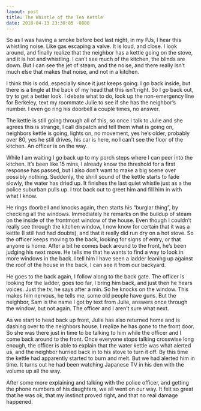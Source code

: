 ```yaml
---
layout: post
title: The Whistle of the Tea Kettle
date: 2018-04-13 23:30:05 -0800
---
```


So as I was having a smoke before bed last night, in my PJs, I hear this whistling noise. Like gas escaping a valve. It is loud, and close. I look around, and finally realize that the neighbor has a kettle going on the stove, and it is hot and whistling. I can’t see much of the kitchen, the blinds are down. But I can see the jet of steam, and the noise, and there really isn’t much else that makes that noise, and not in a kitchen.

I think this is odd, especially since it just keeps going. I go back inside, but there is a tingle at the back of my head that this isn’t right. So I go back out, try to get a better look. I debate what to do, look up the non-emergency line for Berkeley, text my roommate Julie to see if she has the neighbor’s number. I even go ring his doorbell a couple times, no answer.

The kettle is still going through all of this, so once I talk to Julie and she agrees this is strange, I call dispatch and tell them what is going on, neighbors kettle is going, lights on, no movement, yes he’s older, probably over 80, yes he still drives, his car is here, no I can’t see the floor of the kitchen. An officer is on the way.

While I am waiting I go back up to my porch steps where I can peer into the kitchen. It’s been like 15 mins, I already know the threshold for a first response has passed, but I also don’t want to make a big scene over possibly nothing. Suddenly, the shrill sound of the kettle starts to fade slowly, the water has dried up. It finishes the last quiet whistle just as a the police suburban pulls up. I trot back out to greet him and fill him in with what I know.

He rings doorbell and knocks again, then starts his “burglar thing”, by checking all the windows. Immediately he remarks on the buildup of steam on the inside of the frontmost window of the house. Even though I couldn’t really see through the kitchen window, I now know for certain that it was a kettle (I still had had doubts), and that it really did run dry on a hot stove. So the officer keeps moving to the back, looking for signs of entry, or that anyone is home. After a bit he comes back around to the front, he’s been judging his next move. He tells me that he wants to find a way to look in more windows in the back. I tell him I have seen a ladder leaning up against the roof of the house in the back, I can see it from our backyard.

He goes to the back again, I follow along to the back gate. The officer is looking for the ladder, goes too far, I bring him back, and just then he hears voices. Just the tv, he says after a min. So he knocks on the window. This makes him nervous, he tells me, some old people have guns. But the neighbor, Sam is the name I got by text from Julie, answers once through the window, but not again. The officer and I aren’t sure what next.

As we start to head back up front, Julie has also returned home and is dashing over to the neighbors house. I realize he has gone to the front door. So she was there just in time to be talking to him while the officer and I come back around to the front. Once everyone stops talking crosswise long enough, the officer is able to explain that the water kettle was what alerted us, and the neighbor hurried back in to his stove to turn it off. By this time the kettle had apparently started to burn and melt. But we had alerted him in time. It turns out he had been watching Japanese TV in his den with the volume up all the way.

After some more explaining and talking with the police officer, and getting the phone numbers of his daughters, we all went on our way. It felt so great that he was ok, that my instinct proved right, and that no real damage happened. 
